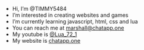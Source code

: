 - Hi, I’m @TIMMY5484
- I’m interested in creating websites and games
- I’m currently learning javascript, html, css and lua
- You can reach me at [marshall@chatapp.one](mailto:marshall@chatapp.one)
- My youtube is [@Lua_72_1](https://www.youtube.com/@Lua_72_1)
- My website is [chatapp.one](http://chatapp.one) 

<!---
TIMMY5484/TIMMY5484 is a ✨ special ✨ repository because its `README.md` (this file) appears on your GitHub profile.
You can click the Preview link to take a look at your changes.
--->
